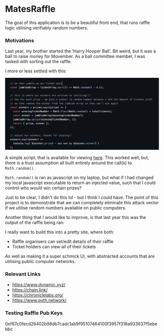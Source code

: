 # MatesRaffle

The goal of this application is to be a beautiful front end, that runs raffle logic utilising verifiably random numbers.

### Motivations

Last year, my brother started the 'Harry Hooper Ball'. Bit weird, but it was a ball to raise money for Movember. As a ball committee member, I was tasked with sorting out the raffle.

I more or less settled with this:

![alt text](docs/image.png)

A simple script, that is available for viewing [here](https://github.com/hooperben/hhb-raffle-draw). This worked well, but, there is a trust assumption all built entirely around the call(s) to `Math.random()`.

`Math.random()` is ran as javascript on my laptop, but what if I had changed my local javascript executable to return an injected value, such that I could control who would win certain prizes?

Just to be clear, I didn't do this lol - but I think I could have. The point of this project is to demonstrate that we can completely eliminate this attack vector if we utilise random numbers available on public computers.

Another thing that I would like to improve, is that last year this was the output of the raffle being ran:

I really want to build this into a pretty site, where both:

- Raffle organisers can set/edit details of their raffle
- Ticket holders can view all of their tickets

As well as making it a super schmick UI, with abstracted accounts that are utilising public computer networks.

### Relevant Links

- https://www.dynamic.xyz/
- https://chain.link/
- https://chroniclelabs.org/
- https://www.pyth.network/

### Testing Raffle Pub Keys

0xf67c0fecd26402b98db7cadc1ab9f95107464100f3957f318a933637f5ebebbc
